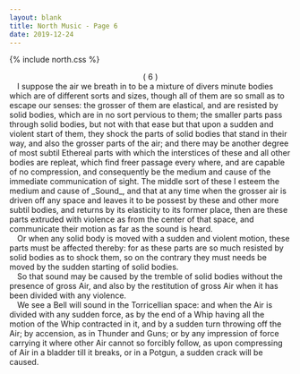```yaml
---
layout: blank
title: North Music - Page 6
date: 2019-12-24 
---
```

{% include north.css %}
<center>( 6 )</center>
&emsp;I suppose the air we breath in to be a mixture of divers minute bodies which are of different sorts and sizes, though all of them are so small as to escape our senses: the grosser of them are elastical, and are resisted by solid bodies, which are in no sort pervious to them; the smaller parts pass through solid bodies, but not with that ease but that upon a sudden and violent start of them, they shock the parts of solid bodies that stand in their way, and also the grosser parts of the air; and there may be another degree of most subtil Ethereal parts with which the interstices of these and all other bodies are repleat, which find freer passage every where, and are capable of no compression, and consequently be the medium and cause of the immediate communication of sight. The middle sort of these I esteem the medium and cause of _Sound_, and that at any time when the grosser air is driven off any space and leaves it to be possest by these and other more subtil bodies, and returns by its elasticity to its former place, then are these parts extruded with violence as from the center of that space, and communicate their motion as far as the sound is heard.
<br>
&emsp;Or when any solid body is moved with a sudden and violent motion, these parts must be affected thereby: for as these parts are so much resisted by solid bodies as to shock them, so on the contrary they must needs be moved by the sudden starting of solid bodies.
<br>
&emsp;So that sound may be caused by the tremble of solid bodies without the presence of gross Air, and also by the restitution of gross Air when it has been divided with any violence.
<br>
&emsp;We see a Bell will sound in the Torricellian space: and when the Air is divided with any sudden force, as by the end of a Whip having all the motion of the Whip contracted in it, and by a sudden turn throwing off the Air; by accension, as in Thunder and Guns; or by any impression of force carrying it where other Air cannot so forcibly follow, as upon compressing of Air in a bladder till it breaks, or in a Potgun, a sudden crack will be caused.